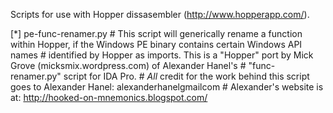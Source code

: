 Scripts for use with Hopper dissasembler (http://www.hopperapp.com/).

[*] pe-func-renamer.py
    # This script will generically rename a function within Hopper, if the Windows PE binary contains certain Windows API names 
    # identified by Hopper as imports. This is a "Hopper" port by Mick Grove (micksmix.wordpress.com) of Alexander Hanel's 
    # "func-renamer.py" script for IDA Pro.
    # *All* credit for the work behind this script goes to Alexander Hanel: alexander<dot>hanel<at>gmail<dot>com
    # Alexander's website is at: http://hooked-on-mnemonics.blogspot.com/
